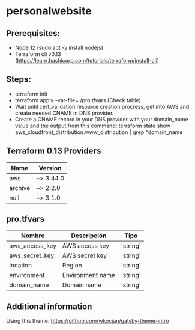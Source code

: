 # personalwebsite

## Prerequisites:
- Node 12 (sudo apt -y install nodejs)
- Terraform cli v0.13 (https://learn.hashicorp.com/tutorials/terraform/install-cli)

## Steps:
- terraform init
- terraform apply -var-file=./pro.tfvars (Check table)
- Wait until cert_validation resource creation procress, get into AWS and create needed CNAME in DNS provider.
- Create a CNAME record in your DNS provider with your domain_name value and the output from this command: terraform state show aws_cloudfront_distribution.www_distribution | grep ^domain_name

## Terraform 0.13 Providers

|     Name     |   Version   |
|--------------|-------------|
|     aws      |  ~> 3.44.0  |
|   archive    |  ~> 2.2.0   |
|    null      |  ~> 3.1.0   |

## pro.tfvars

|          Nombre           |                        Descripción                              |        Tipo         |
|---------------------------|-----------------------------------------------------------------|---------------------|
|aws_access_key             |AWS access key                                                   |'string'             |
|aws_secret_key             |AWS secret key                                                   |'string'             |
|location                   |Region                                                           |'string'             |
|environment                |Environment name                                                 |'string'             |
|domain_name                |Domain name                                                      |'string'             |

## Additional information
Using this theme: https://github.com/wkocjan/gatsby-theme-intro
